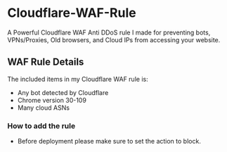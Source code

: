 # Cloudflare-WAF-Rule
A Powerful Cloudflare WAF Anti DDoS rule I made for preventing bots, VPNs/Proxies, Old browsers, and Cloud IPs from accessing your website.

## WAF Rule Details

The included items in my Cloudflare WAF rule is:

- Any bot detected by Cloudflare
- Chrome version 30-109
- Many cloud ASNs

### How to add the rule
- Before deployment please make sure to set the action to block.

